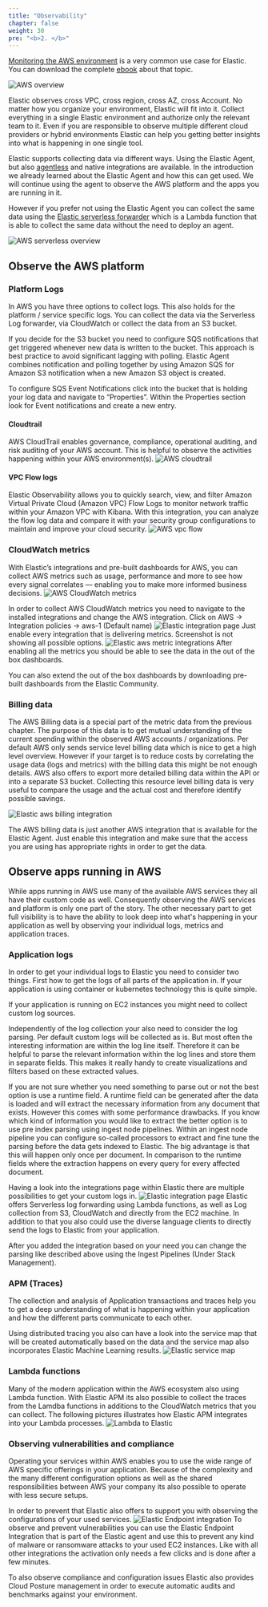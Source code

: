 ```yaml
---
title: "Observability"
chapter: false
weight: 30
pre: "<b>2. </b>"
---
```


[Monitoring the AWS environment](https://www.elastic.co/observability/aws-monitoring) is a very common use case for Elastic. You can download the complete [ebook](https://www.elastic.co/aws/the-elastic-observability-guide-for-aws) about that topic.

![AWS overview](/images/aws-overview.png)

Elastic observes cross VPC, cross region, cross AZ, cross Account. No matter how you organize your environment, Elastic will fit into it. Collect everything in a single Elastic environment and authorize only the relevant team to it. Even if you are responsible to observe multiple different cloud providers or hybrid environments Elastic can help you getting better insights into what is happening in one single tool.

Elastic supports collecting data via different ways. Using the Elastic Agent, but also [agentless](https://serverlessrepo.aws.amazon.com/applications/eu-central-1/267093732750/elastic-serverless-forwarder) and native integrations are available. In the introduction we already learned about the Elastic Agent and how this can get used. We will continue using the agent to observe the AWS platform and the apps you are running in it.

However if you prefer not using the Elastic Agent you can collect the same data using the [Elastic serverless forwarder](https://serverlessrepo.aws.amazon.com/applications/eu-central-1/267093732750/elastic-serverless-forwarder) which is a Lambda function that is able to collect the same data without the need to deploy an agent.

![AWS serverless overview](/images/aws-serverless-overview.png)

## Observe the AWS platform

### Platform Logs

In AWS you have three options to collect logs. This also holds for the platform / service specific logs. You can collect the data via the Serverless Log forwarder, via CloudWatch or collect the data from an S3 bucket.

If you decide for the S3 bucket you need to configure SQS notifications that get triggered whenever new data is written to the bucket. This approach is best practice to avoid significant lagging with polling. Elastic Agent combines notification and polling together by using Amazon SQS for Amazon S3 notification when a new Amazon S3 object is created.

To configure SQS Event Notifications click into the bucket that is holding your log data and navigate to “Properties”. Within the Properties section look for Event notifications and create a new entry.

#### Cloudtrail
AWS CloudTrail enables governance, compliance, operational auditing, and risk auditing of your AWS account. This is helpful to observe the activities happening within your AWS environment(s).
![AWS cloudtrail](/images/cloudtrail.png)

#### VPC Flow logs
Elastic Observability allows you to quickly search, view, and filter Amazon Virtual Private Cloud (Amazon VPC) Flow Logs to monitor network traffic within your Amazon VPC with Kibana. With this integration, you can analyze the flow log data and compare it with your security group configurations to maintain and improve your cloud security.
![AWS vpc flow](/images/vpc-flow.png)

### CloudWatch metrics
With Elastic’s integrations and pre-built dashboards for AWS, you can collect AWS metrics such as usage, performance and more to see how every signal correlates — enabling you to make more informed business decisions.
![AWS CloudWatch metrics](/images/metrics.png)

In order to collect AWS CloudWatch metrics you need to navigate to the installed integrations and change the AWS integration. Click on AWS → Integration policies → aws-1 (Default name)
![Elastic integration page](/images/integration-page.png)
Just enable every integration that is delivering metrics. Screenshot is not showing all possible options.
![Elastic aws metric integrations](/images/metric-integrations.png)
After enabling all the metrics you should be able to see the data in the out of the box dashboards.

You can also extend the out of the box dashboards by downloading pre-built dashboards from the Elastic Community.

### Billing data
The AWS Billing data is a special part of the metric data from the previous chapter. The purpose of this data is to get mutual understanding of the current spending within the observed AWS accounts / organizations.
Per default AWS only sends service level billing data which is nice to get a high level overview. However if your target is to reduce costs by correlating the usage data (logs and metrics) with the billing data this might be not enough details. AWS also offers to export more detailed billing data within the API or into a separate S3 bucket. Collecting this resource level billing data is very useful to compare the usage and the actual cost and therefore identify possible savings.

![Elastic aws billing integration](/images/billing-integration.png)

The AWS billing data is just another AWS integration that is available for the Elastic Agent. Just enable this integration and make sure that the access you are using has appropriate rights in order to get the data.

## Observe apps running in AWS
While apps running in AWS use many of the available AWS services they all have their custom code as well. Consequently observing the AWS services and platform is only one part of the story. The other necessary part to get full visibility is to have the ability to look deep into what's happening in your application as well by observing your individual logs, metrics and application traces.  

### Application logs
In order to get your individual logs to Elastic you need to consider two things. First how to get the logs of all parts of the application in. If your application is using container or kubernetes technology this is quite simple.

If your application is running on EC2 instances you might need to collect custom log sources.

Independently of the log collection your also need to consider the log parsing. Per default custom logs will be collected as is. But most often the interesting information are within the log line itself. Therefore it can be helpful to parse the relevant information within the log lines and store them in separate fields. This makes it really handy to create visualizations and filters based on these extracted values.

If you are not sure whether you need something to parse out or not the best option is use a runtime field. A runtime field can be generated after the data is loaded and will extract the necessary information from any document that exists. However this comes with some performance drawbacks.
If you know which kind of information you would like to extract the better option is to use pre index parsing using ingest node pipelines. Within an ingest node pipeline you can configure so-called processors to extract and fine tune the parsing before the data gets indexed to Elastic. The big advantage is that this will happen only once per document. In comparison to the runtime fields where the extraction happens on every query for every affected document.

Having a look into the integrations page within Elastic there are multiple possibilities to get your custom logs in.
![Elastic integration page](/images/integration-page-2.png)
Elastic offers Serverless log forwarding using Lambda functions, as well as Log collection from S3, CloudWatch and directly from the EC2 machine. In addition to that you also could use the diverse language clients to directly send the logs to Elastic from your application.

After you added the integration based on your need you can change the parsing like described above using the Ingest Pipelines (Under Stack Management).  

### APM (Traces)
The collection and analysis of Application transactions and traces help you to get a deep understanding of what is happening within your application and how the different parts communicate to each other.

Using distributed tracing you also can have a look into the service map that will be created automatically based on the data and the service map also incorporates Elastic Machine Learning results.
![Elastic service map](/images/service-map.png)

### Lambda functions
Many of the modern application within the AWS ecosystem also using Lambda function. With Elastic APM its also possible to collect the traces from the Lamdba functions in additions to the CloudWatch metrics that you can collect.
The following pictures illustrates how Elastic APM integrates into your Lambda processes.
![Lambda to Elastic](/images/lambda-to-elastic.png)

### Observing vulnerabilities and compliance
Operating your services within AWS enables you to use the wide range of AWS specific offerings in your application. Because of the complexity and the many different configuration options as well as the shared responsibilities between AWS your company its also possible to operate with less secure setups.

In order to prevent that Elastic also offers to support you with observing the configurations of your used services.
![Elastic Endpoint integration](/images/endpoint-integration.png)
To observe and prevent vulnerabilities you can use the Elastic Endpoint Integration that is part of the Elastic agent and use this to prevent any kind of malware or ransomware attacks to your used EC2 instances. Like with all other integrations the activation only needs a few clicks and is done after a few minutes.

To also observe compliance and configuration issues Elastic also provides Cloud Posture management in order to execute automatic audits and benchmarks against your environment.
